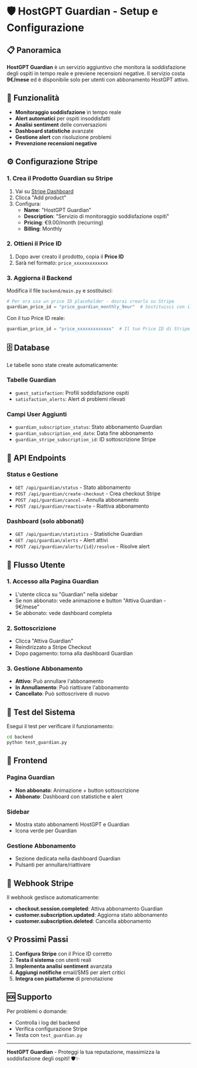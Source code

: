 # 🛡️ HostGPT Guardian - Setup e Configurazione

## 📋 Panoramica

**HostGPT Guardian** è un servizio aggiuntivo che monitora la soddisfazione degli ospiti in tempo reale e previene recensioni negative. Il servizio costa **9€/mese** ed è disponibile solo per utenti con abbonamento HostGPT attivo.

## 🚀 Funzionalità

- **Monitoraggio soddisfazione** in tempo reale
- **Alert automatici** per ospiti insoddisfatti
- **Analisi sentiment** delle conversazioni
- **Dashboard statistiche** avanzate
- **Gestione alert** con risoluzione problemi
- **Prevenzione recensioni negative**

## ⚙️ Configurazione Stripe

### 1. Crea il Prodotto Guardian su Stripe

1. Vai su [Stripe Dashboard](https://dashboard.stripe.com/products)
2. Clicca "Add product"
3. Configura:
   - **Name**: "HostGPT Guardian"
   - **Description**: "Servizio di monitoraggio soddisfazione ospiti"
   - **Pricing**: €9.00/month (recurring)
   - **Billing**: Monthly

### 2. Ottieni il Price ID

1. Dopo aver creato il prodotto, copia il **Price ID**
2. Sarà nel formato: `price_xxxxxxxxxxxxx`

### 3. Aggiorna il Backend

Modifica il file `backend/main.py` e sostituisci:

```python
# Per ora usa un price ID placeholder - dovrai crearlo su Stripe
guardian_price_id = "price_guardian_monthly_9eur"  # Sostituisci con il tuo Price ID
```

Con il tuo Price ID reale:

```python
guardian_price_id = "price_xxxxxxxxxxxxx"  # Il tuo Price ID di Stripe
```

## 🗄️ Database

Le tabelle sono state create automaticamente:

### Tabelle Guardian
- `guest_satisfaction`: Profili soddisfazione ospiti
- `satisfaction_alerts`: Alert di problemi rilevati

### Campi User Aggiunti
- `guardian_subscription_status`: Stato abbonamento Guardian
- `guardian_subscription_end_date`: Data fine abbonamento
- `guardian_stripe_subscription_id`: ID sottoscrizione Stripe

## 🔧 API Endpoints

### Status e Gestione
- `GET /api/guardian/status` - Stato abbonamento
- `POST /api/guardian/create-checkout` - Crea checkout Stripe
- `POST /api/guardian/cancel` - Annulla abbonamento
- `POST /api/guardian/reactivate` - Riattiva abbonamento

### Dashboard (solo abbonati)
- `GET /api/guardian/statistics` - Statistiche Guardian
- `GET /api/guardian/alerts` - Alert attivi
- `POST /api/guardian/alerts/{id}/resolve` - Risolve alert

## 🎯 Flusso Utente

### 1. Accesso alla Pagina Guardian
- L'utente clicca su "Guardian" nella sidebar
- Se non abbonato: vede animazione e button "Attiva Guardian - 9€/mese"
- Se abbonato: vede dashboard completa

### 2. Sottoscrizione
- Clicca "Attiva Guardian"
- Reindirizzato a Stripe Checkout
- Dopo pagamento: torna alla dashboard Guardian

### 3. Gestione Abbonamento
- **Attivo**: Può annullare l'abbonamento
- **In Annullamento**: Può riattivare l'abbonamento
- **Cancellato**: Può sottoscrivere di nuovo

## 🧪 Test del Sistema

Esegui il test per verificare il funzionamento:

```bash
cd backend
python test_guardian.py
```

## 📱 Frontend

### Pagina Guardian
- **Non abbonato**: Animazione + button sottoscrizione
- **Abbonato**: Dashboard con statistiche e alert

### Sidebar
- Mostra stato abbonamenti HostGPT e Guardian
- Icona verde per Guardian

### Gestione Abbonamento
- Sezione dedicata nella dashboard Guardian
- Pulsanti per annullare/riattivare

## 🔄 Webhook Stripe

Il webhook gestisce automaticamente:
- **checkout.session.completed**: Attiva abbonamento Guardian
- **customer.subscription.updated**: Aggiorna stato abbonamento
- **customer.subscription.deleted**: Cancella abbonamento

## 💡 Prossimi Passi

1. **Configura Stripe** con il Price ID corretto
2. **Testa il sistema** con utenti reali
3. **Implementa analisi sentiment** avanzata
4. **Aggiungi notifiche** email/SMS per alert critici
5. **Integra con piattaforme** di prenotazione

## 🆘 Supporto

Per problemi o domande:
- Controlla i log del backend
- Verifica configurazione Stripe
- Testa con `test_guardian.py`

---

**HostGPT Guardian** - Proteggi la tua reputazione, massimizza la soddisfazione degli ospiti! 🛡️✨
